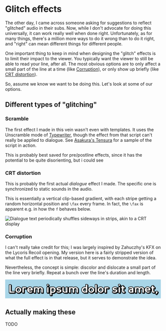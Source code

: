 # Glitch effects

The other day, I came across someone asking for suggestions to reflect "glitched" audio in their subs. Now, while I don't advocate for doing this universally, it can work really well when done right. Unfortunately, as for many things, there's a million more ways to do it wrong than to do it right, and "right" can mean different things for different people.

One important thing to keep in mind when designing the "glitch" effects is to limit their impact to the viewer. You typically want the viewer to still be able to read your line, after all. The most obvious options are to only affect a small part of the line at a time (like [Corruption](#corruption)), or only show up briefly (like [CRT distortion](#crt-distortion)).

So, assume we know we want to be doing this. Let's look at some of our options.

## Different types of "glitching"

### Scramble

The first effect I made in this vein wasn't even with templates. It uses the Unscramble mode of [Typewriter][typewriter], though the effect from that script can't really be applied to dialogue. See [Asakura's Tensura](asakura-tensura-unscramble.webm) for a sample of the script in action.

This is probably best saved for pre/postline effects, since it has the potential to be quite disorienting, but i could see 

### CRT distortion

This is probably the first actual *dialogue* effect I made. The specific one is synchronized to static sounds in the audio.

This is essentially a vertical clip-based gradient, with each stripe getting a random horizontal position and `\fax` every frame. In fact, the `\fax` is apparent e.g. in how the `f` behaves below.

![Dialogue text periodically shuffles sideways in strips, akin to a CRT display](kaleido-hf3-crt.gif)

### Corruption

I can't really take credit for this; I was largely inspired by Zahuczhy's KFX on the Lycoris Recoil opening. My version here is a fairly stripped version of what the full effect is in that release, but it serves to demonstrate the idea.

Nevertheless, the concept is simple: discolor and dislocate a small part of the line very briefly. Repeat a bunch over the line's duration and length.

![Lorem ipsum, with randomly-appearing fragments of the same text in various colors, slightly offset from the original text](corruption.gif)

[typewriter]: https://github.com/petzku/Aegisub-Scripts#typewriter

## Actually making these

TODO

